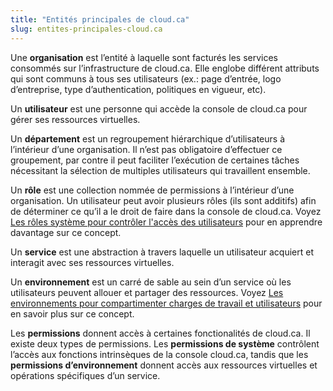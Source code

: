 ```yaml
---
title: "Entités principales de cloud.ca"
slug: entites-principales-cloud.ca
---
```



Une **organisation** est l’entité à laquelle sont facturés les services consommés sur l’infrastructure de cloud.ca. Elle englobe différent attributs qui sont communs à tous ses utilisateurs (ex.: page d’entrée, logo d’entreprise, type d’authentication, politiques en vigueur, etc).

Un **utilisateur** est une personne qui accède la console de cloud.ca pour gérer ses ressources virtuelles.

Un **département** est un regroupement hiérarchique d’utilisateurs à l’intérieur d’une organisation. Il n’est pas obligatoire d’effectuer ce groupement, par contre il peut faciliter l’exécution de certaines tâches nécessitant la sélection de multiples utilisateurs qui travaillent ensemble.

Un **rôle** est une collection nommée de permissions à l’intérieur d’une organisation. Un utilisateur peut avoir plusieurs rôles (ils sont additifs) afin de déterminer ce qu’il a le droit de faire dans la console de cloud.ca. Voyez [Les rôles système pour contrôler l'accès des utilisateurs](system-roles.md) pour en apprendre davantage sur ce concept.

Un **service** est une abstraction à travers laquelle un utilisateur acquiert et interagit avec ses ressources virtuelles.

Un **environnement** est un carré de sable au sein d’un service où les utilisateurs peuvent allouer et partager des ressources. Voyez [Les environnements pour compartimenter charges de travail et utilisateurs](environments-to-organize-workloads-and-users.md) pour en savoir plus sur ce concept.

Les **permissions** donnent accès à certaines fonctionalités de cloud.ca. Il existe deux types de permissions. Les **permissions de système** contrôlent l’accès aux fonctions intrinsèques de la console cloud.ca, tandis que les **permissions d’environnement** donnent accès aux ressources virtuelles et opérations spécifiques d’un service.
